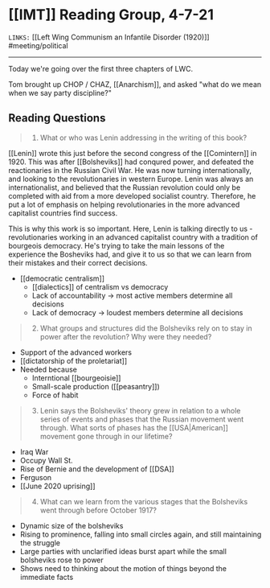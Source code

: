 # [[IMT]] Reading Group, 4-7-21
`LINKS:` [[Left Wing Communism an Infantile Disorder (1920)]] 
#meeting/political 

---
Today we're going over the first three chapters of LWC. 

Tom brought up CHOP / CHAZ, [[Anarchism]], and asked "what do we mean when we say party discipline?"

## Reading Questions
> 1.  What or who was Lenin addressing in the writing of this book?

[[Lenin]] wrote this just before the second congress of the [[Comintern]] in 1920. This was after [[Bolsheviks]] had conqured power, and defeated the reactionaries in the Russian Civil War. He was now turning internationally, and looking to the revolutionaries in western Europe. Lenin was always an internationalist, and believed that the Russian revolution could only be completed with aid from a more developed socialist country. Therefore, he put a lot of emphasis on helping revolutionaries in the more advanced capitalist countries find success. 

This is why this work is so important. Here, Lenin is talking directly to us - revolutionaries working in an advanced capitalist country with a tradition of bourgeois democracy. He's trying to take the main lessons of the experience the Bosheviks had, and give it to us so that we can learn from their mistakes and their correct decisions. 

- [[democratic centralism]]
	- [[dialectics]] of centralism vs democracy
	- Lack of accountability -> most active members determine all decisions
	- Lack of democracy -> loudest members determine all decisions

> 2. What groups and structures did the Bolsheviks rely on to stay in power after the revolution? Why were they needed?  

- Support of the advanced workers
- [[dictatorship of the proletariat]]
- Needed because
	- Interntional [[bourgeoisie]]
	- Small-scale production ([[peasantry]])
	- Force of habit

>3. Lenin says the Bolsheviks' theory grew in relation to a whole series of events and phases that the Russian movement went through. What sorts of phases has the [[USA|American]] movement gone through in our lifetime?  

- Iraq War
- Occupy Wall St.
- Rise of Bernie and the development of [[DSA]] 
- Ferguson
- [[June 2020 uprising]]

>4. What can we learn from the various stages that the Bolsheviks went through before October 1917?

- Dynamic size of the bolsheviks
- Rising to prominence, falling into small circles again, and still maintaining the struggle
- Large parties with unclarified ideas burst apart while the small bolsheviks rose to power
- Shows need to thinking about the motion of things beyond the immediate facts
